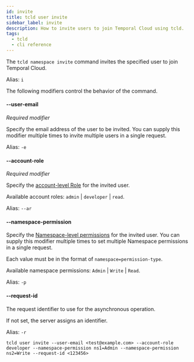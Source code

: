 ```yaml
---
id: invite
title: tcld user invite
sidebar_label: invite
description: How to invite users to join Temporal Cloud using tcld.
tags:
  - tcld
  - cli reference
---
```


The `tcld namespace invite` command invites the specified user to join Temporal Cloud.

Alias: `i`

The following modifiers control the behavior of the command.

#### --user-email

_Required modifier_

Specify the email address of the user to be invited.
You can supply this modifier multiple times to invite multiple users in a single request.

Alias: `-e`

#### --account-role

_Required modifier_

Specify the [account-level Role](/cloud/users-account-level-roles) for the invited user.

Available account roles: `admin` | `developer` | `read`.

Alias: `--ar`

#### --namespace-permission

Specify the [Namespace-level permissions](/cloud/users-namespace-level-permissions) for the invited user.
You can supply this modifier multiple times to set multiple Namespace permissions in a single request.

Each value must be in the format of `namespace=permission-type`.

Available namespace permissions: `Admin` | `Write` | `Read`.

Alias: `-p`

#### --request-id

The request identifier to use for the asynchronous operation.

If not set, the server assigns an identifier.

Alias: `-r`

```command
tcld user invite --user-email <test@example.com> --account-role developer --namespace-permission ns1=Admin --namespace-permission ns2=Write --request-id <123456>
```
